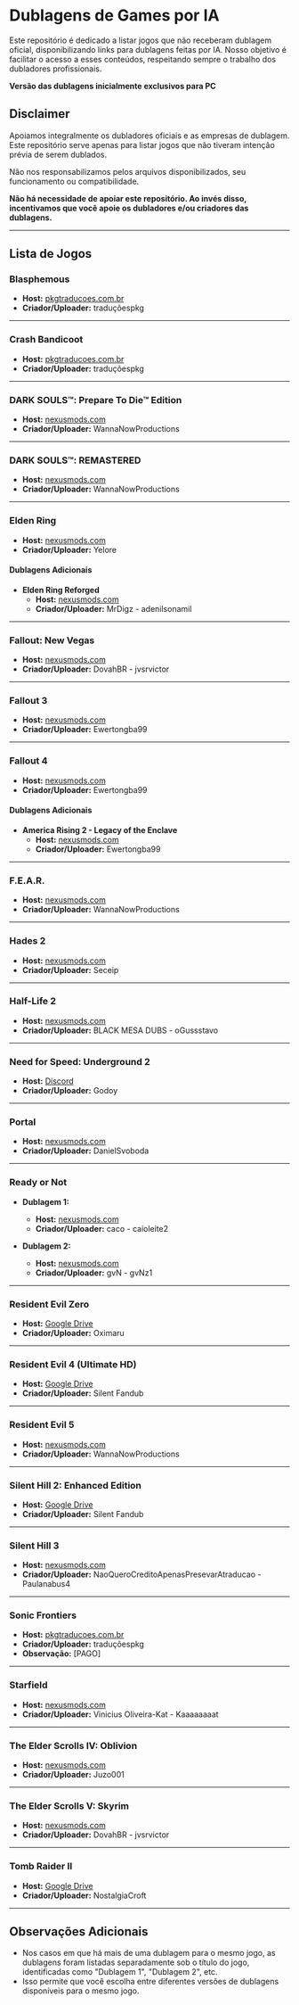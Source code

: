 # Dublagens de Games por IA

Este repositório é dedicado a listar jogos que não receberam dublagem oficial, disponibilizando links para dublagens feitas por IA. Nosso objetivo é facilitar o acesso a esses conteúdos, respeitando sempre o trabalho dos dubladores profissionais.

**Versão das dublagens inicialmente exclusivos para PC**

## Disclaimer

Apoiamos integralmente os dubladores oficiais e as empresas de dublagem. Este repositório serve apenas para listar jogos que não tiveram intenção prévia de serem dublados.

Não nos responsabilizamos pelos arquivos disponibilizados, seu funcionamento ou compatibilidade.

**Não há necessidade de apoiar este repositório. Ao invés disso, incentivamos que você apoie os dubladores e/ou criadores das dublagens.**

---

## Lista de Jogos

### Blasphemous

- **Host:** [pkgtraducoes.com.br](https://pkgtraducoes.com.br/traducoes/blasphemous-dublagem/)
- **Criador/Uploader:** traduçõespkg

---

### Crash Bandicoot

- **Host:** [pkgtraducoes.com.br](https://pkgtraducoes.com.br/traducoes/crash-1-dublagem/)
- **Criador/Uploader:** traduçõespkg

---

### DARK SOULS™: Prepare To Die™ Edition

- **Host:** [nexusmods.com](https://www.nexusmods.com/darksoulsremastered/mods/760)
- **Criador/Uploader:** WannaNowProductions

---

### DARK SOULS™: REMASTERED

- **Host:** [nexusmods.com](https://www.nexusmods.com/darksoulsremastered/mods/759)
- **Criador/Uploader:** WannaNowProductions

---

### Elden Ring

- **Host:** [nexusmods.com](https://www.nexusmods.com/eldenring/mods/4295)
- **Criador/Uploader:** Yelore

#### Dublagens Adicionais

- **Elden Ring Reforged**
  - **Host:** [nexusmods.com](https://www.nexusmods.com/eldenring/mods/5061)
  - **Criador/Uploader:** MrDigz - adenilsonamil

---

### Fallout: New Vegas

- **Host:** [nexusmods.com](https://www.nexusmods.com/newvegas/mods/84327)
- **Criador/Uploader:** DovahBR - jvsrvictor

---

### Fallout 3

- **Host:** [nexusmods.com](https://www.nexusmods.com/fallout3/mods/26052)
- **Criador/Uploader:** Ewertongba99

---

### Fallout 4

- **Host:** [nexusmods.com](https://www.nexusmods.com/fallout4/mods/80104)
- **Criador/Uploader:** Ewertongba99

#### Dublagens Adicionais

- **America Rising 2 - Legacy of the Enclave**
  - **Host:** [nexusmods.com](https://www.nexusmods.com/fallout4/mods/80611)
  - **Criador/Uploader:** Ewertongba99

---

### F.E.A.R.

- **Host:** [nexusmods.com](https://www.nexusmods.com/fear/mods/149)
- **Criador/Uploader:** WannaNowProductions

---

### Hades 2

- **Host:** [nexusmods.com](https://www.nexusmods.com/hades2/mods/40)
- **Criador/Uploader:** Seceip

---

### Half-Life 2

- **Host:** [nexusmods.com](https://www.nexusmods.com/halflifesource/mods/4)
- **Criador/Uploader:** BLACK MESA DUBS - oGussstavo

---

### Need for Speed: Underground 2

- **Host:** [Discord](https://discord.gg/XrFGF4csRE)
- **Criador/Uploader:** Godoy

---

### Portal

- **Host:** [nexusmods.com](https://www.nexusmods.com/portal/mods/34)
- **Criador/Uploader:** DanielSvoboda

---

### Ready or Not

- **Dublagem 1:**

  - **Host:** [nexusmods.com](https://www.nexusmods.com/readyornot/mods/3377)
  - **Criador/Uploader:** caco - caioleite2

- **Dublagem 2:**

  - **Host:** [nexusmods.com](https://www.nexusmods.com/readyornot/mods/851)
  - **Criador/Uploader:** gvN - gvNz1

---

### Resident Evil Zero

- **Host:** [Google Drive](https://drive.google.com/drive/folders/1j0CVdK4F2moTBotts2NMRK2IHQI1m8cE)
- **Criador/Uploader:** Oximaru

---

### Resident Evil 4 (Ultimate HD)

- **Host:** [Google Drive](https://drive.google.com/file/d/1YZk06f_sgsQgCvWAW8l1azCxHzVv4fGA/view)
- **Criador/Uploader:** Silent Fandub

---

### Resident Evil 5

- **Host:** [nexusmods.com](https://www.nexusmods.com/residentevil5goldedition/mods/356)
- **Criador/Uploader:** WannaNowProductions

---

### Silent Hill 2: Enhanced Edition

- **Host:** [Google Drive](https://drive.google.com/file/d/1LStIkJCvUieNBgWV9OXd-RXbMlIR6n-D/view)
- **Criador/Uploader:** Silent Fandub

---

### Silent Hill 3

- **Host:** [nexusmods.com](https://www.nexusmods.com/silenthill3/mods/8)
- **Criador/Uploader:** NaoQueroCreditoApenasPresevarAtraducao - Paulanabus4

---

### Sonic Frontiers

- **Host:** [pkgtraducoes.com.br](https://pkgtraducoes.com.br/traducoes/sonic-frontiers-dublagem/)
- **Criador/Uploader:** traduçõespkg
- **Observação:** [PAGO]

---

### Starfield

- **Host:** [nexusmods.com](https://www.nexusmods.com/starfield/mods/8192)
- **Criador/Uploader:** Vinicius Oliveira-Kat - Kaaaaaaaat

---

### The Elder Scrolls IV: Oblivion

- **Host:** [nexusmods.com](https://www.nexusmods.com/oblivion/mods/54091)
- **Criador/Uploader:** Juzo001

---

### The Elder Scrolls V: Skyrim

- **Host:** [nexusmods.com](https://www.nexusmods.com/skyrimspecialedition/mods/105861)
- **Criador/Uploader:** DovahBR - jvsrvictor

---

### Tomb Raider II

- **Host:** [Google Drive](https://drive.google.com/file/d/1t3Fz4C1QbZJEA45QyDvHFnfb1ACjPoMb/view?pli=1)
- **Criador/Uploader:** NostalgiaCroft

---

## Observações Adicionais

- Nos casos em que há mais de uma dublagem para o mesmo jogo, as dublagens foram listadas separadamente sob o título do jogo, identificadas como "Dublagem 1", "Dublagem 2", etc.
- Isso permite que você escolha entre diferentes versões de dublagens disponíveis para o mesmo jogo.
